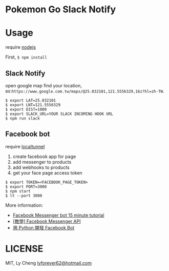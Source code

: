 # Pokemon Go Slack Notify

# Usage

require [nodejs](https://nodejs.org/en/)

First, `$ npm install`

## Slack Notify

open google map find your location, ex:`https://www.google.com.tw/maps/@25.032101,121.5556329,16z?hl=zh-TW`.

```
$ export LAT=25.032101
$ export LNT=121.5556329
$ export DIST=1000
$ export SLACK_URL=YOUR SLACK INCOMING HOOK URL
$ npm run slack
```

## Facebook bot

require [localtunnel](https://localtunnel.github.io/www/)

1. create facebook app for page
2. add messenger to products
3. add webhooks to products
4. get your face page access token

```
$ export TOKEN=<FACEBOOK_PAGE_TOKEN>
$ export PORT=3000
$ npm start
$ lt --port 3000
```

More information:
* [Facebook Messenger bot 15 minute tutorial](https://github.com/jw84/messenger-bot-tutorial)
* [[教學] Facebook Messenger API](http://huli.logdown.com/posts/709641-teaching-facebook-messenger-api)
* [用 Python 開發 Facebook Bot](http://www.inside.com.tw/2016/05/17/build-a-facebook-bot-with-python)


# LICENSE

MIT, Ly Cheng <lyforever62@hotmail.com>
